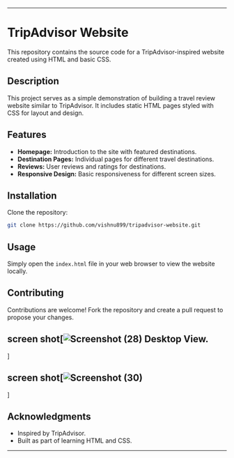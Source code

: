 

---

# TripAdvisor Website

This repository contains the source code for a TripAdvisor-inspired website created using HTML and basic CSS.

## Description

This project serves as a simple demonstration of building a travel review website similar to TripAdvisor. It includes static HTML pages styled with CSS for layout and design.

## Features

- **Homepage:** Introduction to the site with featured destinations.
- **Destination Pages:** Individual pages for different travel destinations.
- **Reviews:** User reviews and ratings for destinations.
- **Responsive Design:** Basic responsiveness for different screen sizes.

## Installation

Clone the repository:

```bash
git clone https://github.com/vishnu899/tripadvisor-website.git
```

## Usage

Simply open the `index.html` file in your web browser to view the website locally.

## Contributing

Contributions are welcome! Fork the repository and create a pull request to propose your changes.

## screen shot[![Screenshot (28)](https://github.com/vishnu899/Tripadviser/assets/173874095/5b62125f-26cd-4958-bcd8-019c4be999f0) Desktop View.
]
## screen shot[![Screenshot (30)](https://github.com/vishnu899/Tripadviser/assets/173874095/507c47fd-c651-4237-93c7-cfd36c7d995f)
]
## Acknowledgments

- Inspired by TripAdvisor.
- Built as part of learning HTML and CSS.

---

